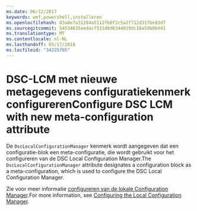 ```yaml
---
ms.date: 06/12/2017
keywords: wmf,powershell,installeren
ms.openlocfilehash: 83a8e7a31284a5112fb0f2c5a2f712d31fbe83d7
ms.sourcegitcommit: 54534635eedacf531d8d6344019dc16a50b8b441
ms.translationtype: MT
ms.contentlocale: nl-NL
ms.lasthandoff: 05/17/2018
ms.locfileid: "34225705"
---
```

# <a name="configure-dsc-lcm-with-new-meta-configuration-attribute"></a><span data-ttu-id="52fa4-102">DSC-LCM met nieuwe metagegevens configuratiekenmerk configureren</span><span class="sxs-lookup"><span data-stu-id="52fa4-102">Configure DSC LCM with new meta-configuration attribute</span></span>

<span data-ttu-id="52fa4-103">De `DscLocalConfigurationManager` kenmerk wordt aangegeven dat een configuratie-blok een meta-configuratie, die wordt gebruikt voor het configureren van de DSC Local Configuration Manager.</span><span class="sxs-lookup"><span data-stu-id="52fa4-103">The `DscLocalConfigurationManager` attribute designates a configuration block as a meta-configuration, which is used to configure the DSC Local Configuration Manager.</span></span>

<span data-ttu-id="52fa4-104">Zie voor meer informatie [configureren van de lokale Configuration Manager](https://msdn.microsoft.com/powershell/dsc/metaconfig).</span><span class="sxs-lookup"><span data-stu-id="52fa4-104">For more information, see [Configuring the Local Configuration Manager](https://msdn.microsoft.com/powershell/dsc/metaconfig).</span></span>
